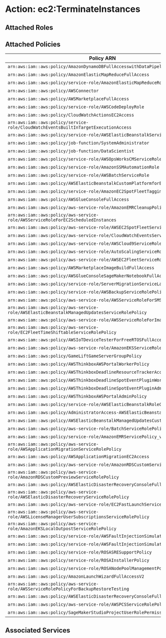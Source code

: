 # Action: ec2:TerminateInstances

## Attached Roles

## Attached Policies

| Policy ARN | Policy Name |
|------------|-------------|
| `arn:aws:iam::aws:policy/AmazonDynamoDBFullAccesswithDataPipeline` | [AmazonDynamoDBFullAccesswithDataPipeline](../policies.md#amazondynamodbfullaccesswithdatapipeline) |
| `arn:aws:iam::aws:policy/AmazonElasticMapReduceFullAccess` | [AmazonElasticMapReduceFullAccess](../policies.md#amazonelasticmapreducefullaccess) |
| `arn:aws:iam::aws:policy/service-role/AmazonElasticMapReduceRole` | [AmazonElasticMapReduceRole](../policies.md#amazonelasticmapreducerole) |
| `arn:aws:iam::aws:policy/AWSConnector` | [AWSConnector](../policies.md#awsconnector) |
| `arn:aws:iam::aws:policy/AWSMarketplaceFullAccess` | [AWSMarketplaceFullAccess](../policies.md#awsmarketplacefullaccess) |
| `arn:aws:iam::aws:policy/service-role/AWSCodeDeployRole` | [AWSCodeDeployRole](../policies.md#awscodedeployrole) |
| `arn:aws:iam::aws:policy/CloudWatchActionsEC2Access` | [CloudWatchActionsEC2Access](../policies.md#cloudwatchactionsec2access) |
| `arn:aws:iam::aws:policy/service-role/CloudWatchEventsBuiltInTargetExecutionAccess` | [CloudWatchEventsBuiltInTargetExecutionAccess](../policies.md#cloudwatcheventsbuiltintargetexecutionaccess) |
| `arn:aws:iam::aws:policy/service-role/AWSElasticBeanstalkService` | [AWSElasticBeanstalkService](../policies.md#awselasticbeanstalkservice) |
| `arn:aws:iam::aws:policy/job-function/SystemAdministrator` | [SystemAdministrator](../policies.md#systemadministrator) |
| `arn:aws:iam::aws:policy/job-function/DataScientist` | [DataScientist](../policies.md#datascientist) |
| `arn:aws:iam::aws:policy/service-role/AWSOpsWorksCMServiceRole` | [AWSOpsWorksCMServiceRole](../policies.md#awsopsworkscmservicerole) |
| `arn:aws:iam::aws:policy/service-role/AmazonSSMAutomationRole` | [AmazonSSMAutomationRole](../policies.md#amazonssmautomationrole) |
| `arn:aws:iam::aws:policy/service-role/AWSBatchServiceRole` | [AWSBatchServiceRole](../policies.md#awsbatchservicerole) |
| `arn:aws:iam::aws:policy/AWSElasticBeanstalkCustomPlatformforEC2Role` | [AWSElasticBeanstalkCustomPlatformforEC2Role](../policies.md#awselasticbeanstalkcustomplatformforec2role) |
| `arn:aws:iam::aws:policy/service-role/AmazonEC2SpotFleetTaggingRole` | [AmazonEC2SpotFleetTaggingRole](../policies.md#amazonec2spotfleettaggingrole) |
| `arn:aws:iam::aws:policy/AWSGlueConsoleFullAccess` | [AWSGlueConsoleFullAccess](../policies.md#awsglueconsolefullaccess) |
| `arn:aws:iam::aws:policy/aws-service-role/AmazonEMRCleanupPolicy` | [AmazonEMRCleanupPolicy](../policies.md#amazonemrcleanuppolicy) |
| `arn:aws:iam::aws:policy/aws-service-role/AWSServiceRoleForEC2ScheduledInstances` | [AWSServiceRoleForEC2ScheduledInstances](../policies.md#awsserviceroleforec2scheduledinstances) |
| `arn:aws:iam::aws:policy/aws-service-role/AWSEC2SpotFleetServiceRolePolicy` | [AWSEC2SpotFleetServiceRolePolicy](../policies.md#awsec2spotfleetservicerolepolicy) |
| `arn:aws:iam::aws:policy/aws-service-role/CloudWatchEventsServiceRolePolicy` | [CloudWatchEventsServiceRolePolicy](../policies.md#cloudwatcheventsservicerolepolicy) |
| `arn:aws:iam::aws:policy/aws-service-role/AWSCloud9ServiceRolePolicy` | [AWSCloud9ServiceRolePolicy](../policies.md#awscloud9servicerolepolicy) |
| `arn:aws:iam::aws:policy/aws-service-role/AutoScalingServiceRolePolicy` | [AutoScalingServiceRolePolicy](../policies.md#autoscalingservicerolepolicy) |
| `arn:aws:iam::aws:policy/aws-service-role/AWSEC2FleetServiceRolePolicy` | [AWSEC2FleetServiceRolePolicy](../policies.md#awsec2fleetservicerolepolicy) |
| `arn:aws:iam::aws:policy/AWSMarketplaceImageBuildFullAccess` | [AWSMarketplaceImageBuildFullAccess](../policies.md#awsmarketplaceimagebuildfullaccess) |
| `arn:aws:iam::aws:policy/AWSGlueConsoleSageMakerNotebookFullAccess` | [AWSGlueConsoleSageMakerNotebookFullAccess](../policies.md#awsglueconsolesagemakernotebookfullaccess) |
| `arn:aws:iam::aws:policy/service-role/ServerMigrationServiceLaunchRole` | [ServerMigrationServiceLaunchRole](../policies.md#servermigrationservicelaunchrole) |
| `arn:aws:iam::aws:policy/service-role/AWSBackupServiceRolePolicyForRestores` | [AWSBackupServiceRolePolicyForRestores](../policies.md#awsbackupservicerolepolicyforrestores) |
| `arn:aws:iam::aws:policy/aws-service-role/AWSServiceRoleForSMS` | [AWSServiceRoleForSMS](../policies.md#awsserviceroleforsms) |
| `arn:aws:iam::aws:policy/aws-service-role/AWSElasticBeanstalkManagedUpdatesServiceRolePolicy` | [AWSElasticBeanstalkManagedUpdatesServiceRolePolicy](../policies.md#awselasticbeanstalkmanagedupdatesservicerolepolicy) |
| `arn:aws:iam::aws:policy/aws-service-role/AWSServiceRoleForImageBuilder` | [AWSServiceRoleForImageBuilder](../policies.md#awsserviceroleforimagebuilder) |
| `arn:aws:iam::aws:policy/aws-service-role/EC2FleetTimeShiftableServiceRolePolicy` | [EC2FleetTimeShiftableServiceRolePolicy](../policies.md#ec2fleettimeshiftableservicerolepolicy) |
| `arn:aws:iam::aws:policy/AWSIoTDeviceTesterForFreeRTOSFullAccess` | [AWSIoTDeviceTesterForFreeRTOSFullAccess](../policies.md#awsiotdevicetesterforfreertosfullaccess) |
| `arn:aws:iam::aws:policy/aws-service-role/AmazonEKSServiceRolePolicy` | [AmazonEKSServiceRolePolicy](../policies.md#amazoneksservicerolepolicy) |
| `arn:aws:iam::aws:policy/GameLiftGameServerGroupPolicy` | [GameLiftGameServerGroupPolicy](../policies.md#gameliftgameservergrouppolicy) |
| `arn:aws:iam::aws:policy/AWSThinkboxAWSPortalWorkerPolicy` | [AWSThinkboxAWSPortalWorkerPolicy](../policies.md#awsthinkboxawsportalworkerpolicy) |
| `arn:aws:iam::aws:policy/AWSThinkboxDeadlineResourceTrackerAccessPolicy` | [AWSThinkboxDeadlineResourceTrackerAccessPolicy](../policies.md#awsthinkboxdeadlineresourcetrackeraccesspolicy) |
| `arn:aws:iam::aws:policy/AWSThinkboxDeadlineSpotEventPluginWorkerPolicy` | [AWSThinkboxDeadlineSpotEventPluginWorkerPolicy](../policies.md#awsthinkboxdeadlinespoteventpluginworkerpolicy) |
| `arn:aws:iam::aws:policy/AWSThinkboxDeadlineSpotEventPluginAdminPolicy` | [AWSThinkboxDeadlineSpotEventPluginAdminPolicy](../policies.md#awsthinkboxdeadlinespoteventpluginadminpolicy) |
| `arn:aws:iam::aws:policy/AWSThinkboxAWSPortalAdminPolicy` | [AWSThinkboxAWSPortalAdminPolicy](../policies.md#awsthinkboxawsportaladminpolicy) |
| `arn:aws:iam::aws:policy/service-role/AWSElasticBeanstalkRoleCore` | [AWSElasticBeanstalkRoleCore](../policies.md#awselasticbeanstalkrolecore) |
| `arn:aws:iam::aws:policy/AdministratorAccess-AWSElasticBeanstalk` | [AdministratorAccess-AWSElasticBeanstalk](../policies.md#administratoraccess-awselasticbeanstalk) |
| `arn:aws:iam::aws:policy/AWSElasticBeanstalkManagedUpdatesCustomerRolePolicy` | [AWSElasticBeanstalkManagedUpdatesCustomerRolePolicy](../policies.md#awselasticbeanstalkmanagedupdatescustomerrolepolicy) |
| `arn:aws:iam::aws:policy/aws-service-role/BatchServiceRolePolicy` | [BatchServiceRolePolicy](../policies.md#batchservicerolepolicy) |
| `arn:aws:iam::aws:policy/service-role/AmazonEMRServicePolicy_v2` | [AmazonEMRServicePolicy_v2](../policies.md#amazonemrservicepolicy_v2) |
| `arn:aws:iam::aws:policy/aws-service-role/AWSApplicationMigrationServiceRolePolicy` | [AWSApplicationMigrationServiceRolePolicy](../policies.md#awsapplicationmigrationservicerolepolicy) |
| `arn:aws:iam::aws:policy/AWSApplicationMigrationEC2Access` | [AWSApplicationMigrationEC2Access](../policies.md#awsapplicationmigrationec2access) |
| `arn:aws:iam::aws:policy/aws-service-role/AmazonRDSCustomServiceRolePolicy` | [AmazonRDSCustomServiceRolePolicy](../policies.md#amazonrdscustomservicerolepolicy) |
| `arn:aws:iam::aws:policy/aws-service-role/AmazonRDSCustomPreviewServiceRolePolicy` | [AmazonRDSCustomPreviewServiceRolePolicy](../policies.md#amazonrdscustompreviewservicerolepolicy) |
| `arn:aws:iam::aws:policy/AWSElasticDisasterRecoveryConsoleFullAccess` | [AWSElasticDisasterRecoveryConsoleFullAccess](../policies.md#awselasticdisasterrecoveryconsolefullaccess) |
| `arn:aws:iam::aws:policy/aws-service-role/AWSElasticDisasterRecoveryServiceRolePolicy` | [AWSElasticDisasterRecoveryServiceRolePolicy](../policies.md#awselasticdisasterrecoveryservicerolepolicy) |
| `arn:aws:iam::aws:policy/aws-service-role/EC2FastLaunchServiceRolePolicy` | [EC2FastLaunchServiceRolePolicy](../policies.md#ec2fastlaunchservicerolepolicy) |
| `arn:aws:iam::aws:policy/aws-service-role/AWSLicenseManagerUserSubscriptionsServiceRolePolicy` | [AWSLicenseManagerUserSubscriptionsServiceRolePolicy](../policies.md#awslicensemanagerusersubscriptionsservicerolepolicy) |
| `arn:aws:iam::aws:policy/aws-service-role/AmazonEKSLocalOutpostServiceRolePolicy` | [AmazonEKSLocalOutpostServiceRolePolicy](../policies.md#amazonekslocaloutpostservicerolepolicy) |
| `arn:aws:iam::aws:policy/service-role/AWSFaultInjectionSimulatorEKSAccess` | [AWSFaultInjectionSimulatorEKSAccess](../policies.md#awsfaultinjectionsimulatoreksaccess) |
| `arn:aws:iam::aws:policy/service-role/AWSFaultInjectionSimulatorEC2Access` | [AWSFaultInjectionSimulatorEC2Access](../policies.md#awsfaultinjectionsimulatorec2access) |
| `arn:aws:iam::aws:policy/service-role/ROSASRESupportPolicy` | [ROSASRESupportPolicy](../policies.md#rosasresupportpolicy) |
| `arn:aws:iam::aws:policy/service-role/ROSAInstallerPolicy` | [ROSAInstallerPolicy](../policies.md#rosainstallerpolicy) |
| `arn:aws:iam::aws:policy/service-role/ROSANodePoolManagementPolicy` | [ROSANodePoolManagementPolicy](../policies.md#rosanodepoolmanagementpolicy) |
| `arn:aws:iam::aws:policy/AmazonLaunchWizardFullAccessV2` | [AmazonLaunchWizardFullAccessV2](../policies.md#amazonlaunchwizardfullaccessv2) |
| `arn:aws:iam::aws:policy/aws-service-role/AWSServiceRolePolicyForBackupRestoreTesting` | [AWSServiceRolePolicyForBackupRestoreTesting](../policies.md#awsservicerolepolicyforbackuprestoretesting) |
| `arn:aws:iam::aws:policy/AWSElasticDisasterRecoveryConsoleFullAccess_v2` | [AWSElasticDisasterRecoveryConsoleFullAccess_v2](../policies.md#awselasticdisasterrecoveryconsolefullaccess_v2) |
| `arn:aws:iam::aws:policy/aws-service-role/AWSPCSServiceRolePolicy` | [AWSPCSServiceRolePolicy](../policies.md#awspcsservicerolepolicy) |
| `arn:aws:iam::aws:policy/SageMakerStudioProjectUserRolePermissionsBoundary` | [SageMakerStudioProjectUserRolePermissionsBoundary](../policies.md#sagemakerstudioprojectuserrolepermissionsboundary) |

## Associated Services

